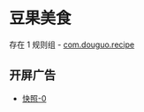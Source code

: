 # 豆果美食

存在 1 规则组 - [com.douguo.recipe](/src/apps/com.douguo.recipe.ts)

## 开屏广告

- [快照-0](https://i.gkd.li/import/import/13215621)

